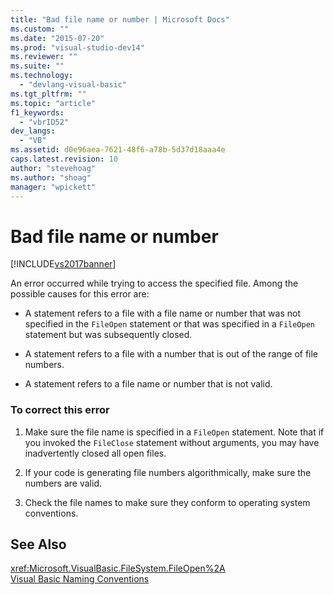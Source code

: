 ```yaml
---
title: "Bad file name or number | Microsoft Docs"
ms.custom: ""
ms.date: "2015-07-20"
ms.prod: "visual-studio-dev14"
ms.reviewer: ""
ms.suite: ""
ms.technology: 
  - "devlang-visual-basic"
ms.tgt_pltfrm: ""
ms.topic: "article"
f1_keywords: 
  - "vbrID52"
dev_langs: 
  - "VB"
ms.assetid: d0e96aea-7621-48f6-a78b-5d37d18aaa4e
caps.latest.revision: 10
author: "stevehoag"
ms.author: "shoag"
manager: "wpickett"
---
```

# Bad file name or number
[!INCLUDE[vs2017banner](../../../includes/vs2017banner.md)]

An error occurred while trying to access the specified file. Among the possible causes for this error are:  
  
-   A statement refers to a file with a file name or number that was not specified in the `FileOpen` statement or that was specified in a `FileOpen` statement but was subsequently closed.  
  
-   A statement refers to a file with a number that is out of the range of file numbers.  
  
-   A statement refers to a file name or number that is not valid.  
  
### To correct this error  
  
1.  Make sure the file name is specified in a `FileOpen` statement. Note that if you invoked the `FileClose` statement without arguments, you may have inadvertently closed all open files.  
  
2.  If your code is generating file numbers algorithmically, make sure the numbers are valid.  
  
3.  Check the file names to make sure they conform to operating system conventions.  
  
## See Also  
 <xref:Microsoft.VisualBasic.FileSystem.FileOpen%2A>   
 [Visual Basic Naming Conventions](../../../visual-basic/programming-guide/program-structure/naming-conventions.md)
